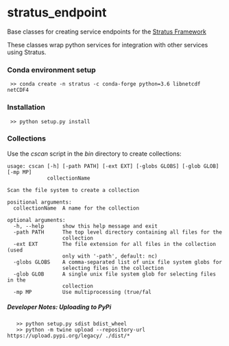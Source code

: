 # stratus_endpoint
Base classes for creating service endpoints for the [Stratus Framework](https://github.com/nasa-nccs-cds/stratus)

These classes wrap python services for integration with other services using Stratus.

### Conda environment setup

```
 >> conda create -n stratus -c conda-forge python=3.6 libnetcdf netCDF4 
 ```

### Installation

```
 >> python setup.py install
```

### Collections

  Use the *cscan* script in the *bin* directory to create collections:

```
usage: cscan [-h] [-path PATH] [-ext EXT] [-globs GLOBS] [-glob GLOB] [-mp MP]
             collectionName

Scan the file system to create a collection

positional arguments:
  collectionName  A name for the collection

optional arguments:
  -h, --help      show this help message and exit
  -path PATH      The top level directory containing all files for the
                  collection
  -ext EXT        The file extension for all files in the collection (used
                  only with '-path', default: nc)
  -globs GLOBS    A comma-separated list of unix file system globs for
                  selecting files in the collection
  -glob GLOB      A single unix file system glob for selecting files in the
                  collection
  -mp MP          Use multiprocessing (true/fal
```

##### Developer Notes: Uploading to PyPi

```
   >> python setup.py sdist bdist_wheel
   >> python -m twine upload --repository-url https://upload.pypi.org/legacy/ ./dist/*
```
